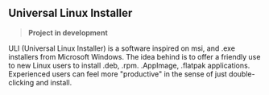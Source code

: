 ## Universal Linux Installer
> **Project in development**

ULI (Universal Linux Installer) is a software inspired on msi, and .exe installers from Microsoft Windows.
The idea behind is to offer a friendly use to new Linux users to install .deb, .rpm. .AppImage, .flatpak applications.
Experienced users can feel more "productive" in the sense of just double-clicking and install.
